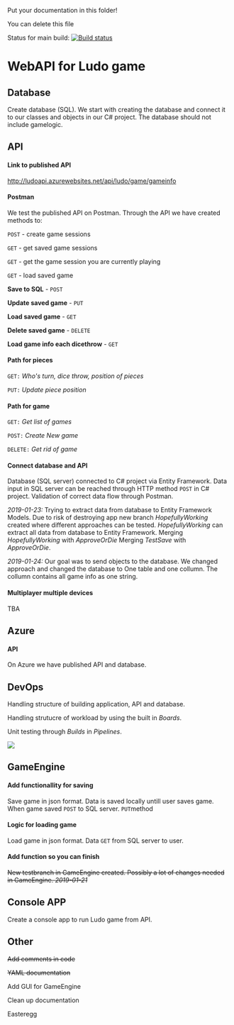 Put your documentation in this folder!

You can delete this file

Status for main build:
[![Build status](https://dev.azure.com/olssonolof/Hackerman%20Fia%20web%20api/_apis/build/status/Hackerman%20Fia%20web%20api-ASP.NET%20Core-CI)](https://dev.azure.com/olssonolof/Hackerman%20Fia%20web%20api/_build/latest?definitionId=3)



# WebAPI for Ludo game

## Database
Create database (SQL). We start with creating the database and connect it to our classes and objects in our C# project.
The database should not include gamelogic.

## API

#### Link to published API
http://ludoapi.azurewebsites.net/api/ludo/game/gameinfo

#### Postman
We test the published API on Postman. Through the API we have created methods to:

`POST` - create game sessions

`GET` - get saved game sessions

`GET` - get the game session you are currently playing

`GET` - load saved game



**Save to SQL** - `POST`

**Update saved game** - `PUT`

**Load saved game** - `GET`

**Delete saved game** - `DELETE`

**Load game info each dicethrow** - `GET`

#### Path for pieces
`GET:` *Who's turn, dice throw, position of pieces*

`PUT:` *Update piece position*


#### Path for game
`GET:` *Get list of games*

`POST:` *Create New game*

`DELETE:` *Get rid of game*


#### Connect database and API
Database (SQL server) connected to C# project via Entity Framework. Data input in SQL server can be reached through HTTP method `POST` in C# project. Validation of correct data flow through Postman.

*2019-01-23:* Trying to extract data from database to Entity Framework Models. Due to risk of destroying app new branch *HopefullyWorking* created where different approaches can be tested. 
*HopefullyWorking* can extract all data from database to Entity Framework. Merging *HopefullyWorking* with *ApproveOrDie*
Merging *TestSave* with *ApproveOrDie*.

*2019-01-24:* Our goal was to send objects to the database. We changed approach and changed the database to One table and one collumn. The collumn contains all game info as one string. 




#### Multiplayer multiple devices
TBA

## Azure

#### API
On Azure we have published API and database.

## DevOps
Handling structure of building application, API and database.

Handling strutucre of workload by using the built in *Boards*.

Unit testing through *Builds* in *Pipelines*.

![](https://gyazo.com/96a740d7aac683b367671da6a8c4bf97)



## GameEngine

#### Add functionallity for saving
Save game in json format.
Data is saved locally untill user saves game. When game saved `POST` to SQL server. 
`PUT`method 

#### Logic for loading game
Load game in json format.
Data `GET` from SQL server to user. 

#### Add function so you can finish

~~New testbranch in GameEngine created. Possibly a lot of changes needed in GameEngine. *2019-01-21*~~

## Console APP
Create a console app to run Ludo game from API. 





## Other

~~Add comments in code~~

~~YAML documentation~~

Add GUI for GameEngine

Clean up documentation

Easteregg



